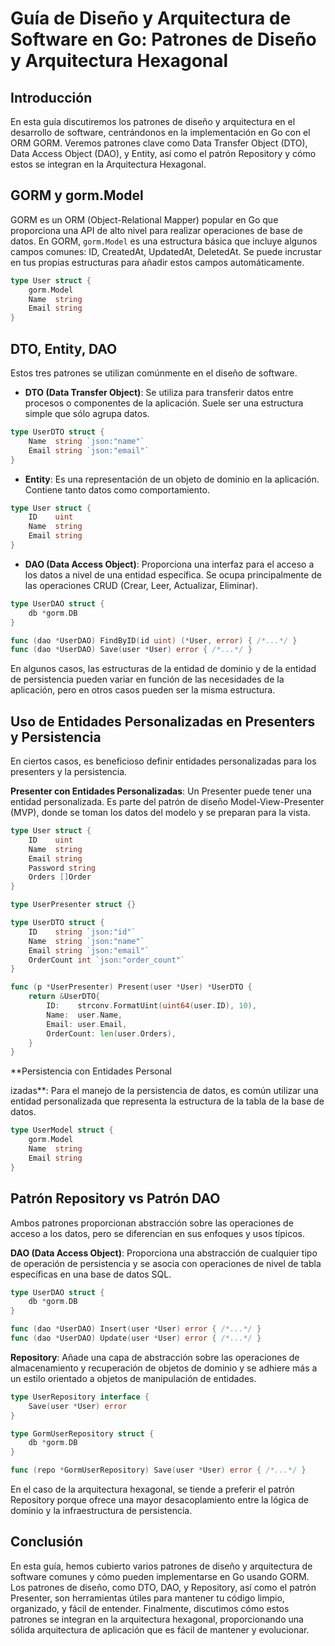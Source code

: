 # Guía de Diseño y Arquitectura de Software en Go: Patrones de Diseño y Arquitectura Hexagonal

## Introducción
En esta guía discutiremos los patrones de diseño y arquitectura en el desarrollo de software, centrándonos en la implementación en Go con el ORM GORM. Veremos patrones clave como Data Transfer Object (DTO), Data Access Object (DAO), y Entity, así como el patrón Repository y cómo estos se integran en la Arquitectura Hexagonal.

## GORM y gorm.Model
GORM es un ORM (Object-Relational Mapper) popular en Go que proporciona una API de alto nivel para realizar operaciones de base de datos. En GORM, `gorm.Model` es una estructura básica que incluye algunos campos comunes: ID, CreatedAt, UpdatedAt, DeletedAt. Se puede incrustar en tus propias estructuras para añadir estos campos automáticamente.

```go
type User struct {
    gorm.Model
    Name  string
    Email string
}
```

## DTO, Entity, DAO
Estos tres patrones se utilizan comúnmente en el diseño de software.

- **DTO (Data Transfer Object)**: Se utiliza para transferir datos entre procesos o componentes de la aplicación. Suele ser una estructura simple que sólo agrupa datos.

```go
type UserDTO struct {
    Name  string `json:"name"`
    Email string `json:"email"`
}
```

- **Entity**: Es una representación de un objeto de dominio en la aplicación. Contiene tanto datos como comportamiento.

```go
type User struct {
    ID    uint
    Name  string
    Email string
}
```

- **DAO (Data Access Object)**: Proporciona una interfaz para el acceso a los datos a nivel de una entidad específica. Se ocupa principalmente de las operaciones CRUD (Crear, Leer, Actualizar, Eliminar).

```go
type UserDAO struct {
    db *gorm.DB
}

func (dao *UserDAO) FindByID(id uint) (*User, error) { /*...*/ }
func (dao *UserDAO) Save(user *User) error { /*...*/ }
```

En algunos casos, las estructuras de la entidad de dominio y de la entidad de persistencia pueden variar en función de las necesidades de la aplicación, pero en otros casos pueden ser la misma estructura. 

## Uso de Entidades Personalizadas en Presenters y Persistencia

En ciertos casos, es beneficioso definir entidades personalizadas para los presenters y la persistencia.

**Presenter con Entidades Personalizadas**: Un Presenter puede tener una entidad personalizada. Es parte del patrón de diseño Model-View-Presenter (MVP), donde se toman los datos del modelo y se preparan para la vista.

```go
type User struct {
    ID    uint
    Name  string
    Email string
    Password string
    Orders []Order
}

type UserPresenter struct {}

type UserDTO struct {
    ID    string `json:"id"`
    Name  string `json:"name"`
    Email string `json:"email"`
    OrderCount int `json:"order_count"`
}

func (p *UserPresenter) Present(user *User) *UserDTO {
    return &UserDTO{
        ID:    strconv.FormatUint(uint64(user.ID), 10),
        Name:  user.Name,
        Email: user.Email,
        OrderCount: len(user.Orders),
    }
}
```

**Persistencia con Entidades Personal

izadas**: Para el manejo de la persistencia de datos, es común utilizar una entidad personalizada que representa la estructura de la tabla de la base de datos.

```go
type UserModel struct {
    gorm.Model
    Name  string
    Email string
}
```

## Patrón Repository vs Patrón DAO
Ambos patrones proporcionan abstracción sobre las operaciones de acceso a los datos, pero se diferencian en sus enfoques y usos típicos.

**DAO (Data Access Object)**: Proporciona una abstracción de cualquier tipo de operación de persistencia y se asocia con operaciones de nivel de tabla específicas en una base de datos SQL.

```go
type UserDAO struct {
    db *gorm.DB
}

func (dao *UserDAO) Insert(user *User) error { /*...*/ }
func (dao *UserDAO) Update(user *User) error { /*...*/ }
```

**Repository**: Añade una capa de abstracción sobre las operaciones de almacenamiento y recuperación de objetos de dominio y se adhiere más a un estilo orientado a objetos de manipulación de entidades.

```go
type UserRepository interface {
    Save(user *User) error
}

type GormUserRepository struct {
    db *gorm.DB
}

func (repo *GormUserRepository) Save(user *User) error { /*...*/ }
```

En el caso de la arquitectura hexagonal, se tiende a preferir el patrón Repository porque ofrece una mayor desacoplamiento entre la lógica de dominio y la infraestructura de persistencia.

## Conclusión
En esta guía, hemos cubierto varios patrones de diseño y arquitectura de software comunes y cómo pueden implementarse en Go usando GORM. Los patrones de diseño, como DTO, DAO, y Repository, así como el patrón Presenter, son herramientas útiles para mantener tu código limpio, organizado, y fácil de entender. Finalmente, discutimos cómo estos patrones se integran en la arquitectura hexagonal, proporcionando una sólida arquitectura de aplicación que es fácil de mantener y evolucionar.
